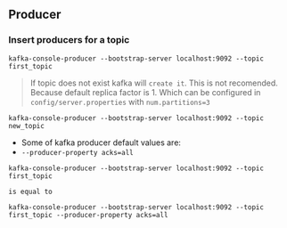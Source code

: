 ## Producer
### Insert producers for a topic
```
kafka-console-producer --bootstrap-server localhost:9092 --topic first_topic
```

> If topic does not exist kafka will `create it`. This is not recomended. Because default replica factor is 1. Which can be configured in `config/server.properties`  with `num.partitions=3`
```
kafka-console-producer --bootstrap-server localhost:9092 --topic new_topic
```

- Some of kafka producer default values are:
- `--producer-property acks=all`
```
kafka-console-producer --bootstrap-server localhost:9092 --topic first_topic

is equal to 

kafka-console-producer --bootstrap-server localhost:9092 --topic first_topic --producer-property acks=all
```
